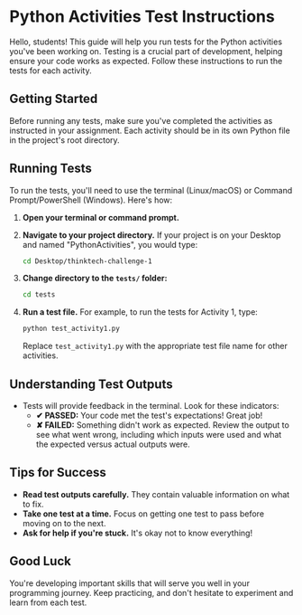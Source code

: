 # Python Activities Test Instructions

Hello, students! This guide will help you run tests for the Python activities you've been working on. Testing is a crucial part of development, helping ensure your code works as expected. Follow these instructions to run the tests for each activity.

## Getting Started

Before running any tests, make sure you've completed the activities as instructed in your assignment. Each activity should be in its own Python file in the project's root directory.

## Running Tests

To run the tests, you'll need to use the terminal (Linux/macOS) or Command Prompt/PowerShell (Windows). Here's how:

1. **Open your terminal or command prompt.**

2. **Navigate to your project directory.** If your project is on your Desktop and named "PythonActivities", you would type:
   ```bash
   cd Desktop/thinktech-challenge-1
   ```
   
3. **Change directory to the `tests/` folder:**
   ```bash
   cd tests
   ```

4. **Run a test file.** For example, to run the tests for Activity 1, type:
   ```bash
   python test_activity1.py
   ```
   Replace `test_activity1.py` with the appropriate test file name for other activities.

## Understanding Test Outputs

- Tests will provide feedback in the terminal. Look for these indicators:
  - **✔ PASSED:** Your code met the test's expectations! Great job!
  - **✘ FAILED:** Something didn't work as expected. Review the output to see what went wrong, including which inputs were used and what the expected versus actual outputs were.

## Tips for Success

- **Read test outputs carefully.** They contain valuable information on what to fix.
- **Take one test at a time.** Focus on getting one test to pass before moving on to the next.
- **Ask for help if you're stuck.** It's okay not to know everything!

## Good Luck

You're developing important skills that will serve you well in your programming journey. Keep practicing, and don't hesitate to experiment and learn from each test.
